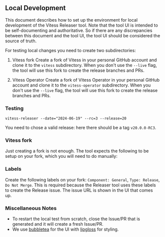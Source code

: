 ## Local Development

This document describes how to set up the environment for local development of the Vitess Releaser tool. Note that
the tool UI is intended to be self-documenting and authoritative. So if there are any discrepancies between this
document and the tool UI, the tool UI should be considered the source of truth.

For testing local changes you need to create two subdirectories:

1. Vitess fork
   Create a fork of Vitess in your personal GitHub account and clone it to the `vitess` subdirectory. When you don't use
   the `--live` flag, the tool will use this fork to create the release branches and PRs.

2. Vitess Operator
   Create a fork of Vitess Operator in your personal GitHub account and clone it to the `vitess-operator` subdirectory.
   When you don't use the `--live` flag, the tool will use this fork to create the release branches and PRs.

### Testing

`vitess-releaser --date="2024-06-19" --rc=3 --release=20`

You need to chose a valid release: here there should be a tag `v20.0.0-RC3`. 

### Vitess fork

Just creating a fork is not enough. The tool expects the following to be setup on your fork, which you will need to do
manually:

### Labels

Create the following labels on your fork: `Component: General`, `Type: Release`, `Do Not Merge`. This is required
because the Releaser tool uses these labels to create the Release issue. The issue URL is shown in the UI that comes up.


### Miscellaneous Notes
* To restart the local test from scratch, close the Issue/PR that is generated and it will create a fresh Issue/PR.
* We use [bubbletea](https://github.com/charmbracelet/bubbletea) for the UI
  with [lipgloss](https://github.com/charmbracelet/lipgloss) for styling.